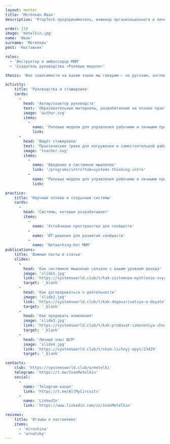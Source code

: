 ```yaml
---
layout: mentor
title: 'Метёлкин Иван'
description: 'PropTech предприниматель, инженер организационного и личностного развития для строителей и архитекторов, сооснователь Active Inference Institute.'

order: 110
image: 'metelkin.jpg'
name: 'Иван'
surname: 'Метёлкин'
post: 'Наставник'

roles:
  - 'Инструктор и амбассадор МИМ'
  - 'Создатель руководства «Ролевые модели»'

thesis: 'Вне зависимости на каком языке мы говорим — на русском, английском или каком-то другом, — в жизни и на работе мы сталкиваемся с одним и тем же набором проблем коммуникации и реализации задач. Элегантная и применимая к самым разным сферам жизни методология МИМ даёт широкий взгляд на мир. Через обучение мы раскрываем потенциал своей карьеры и делаем нашу жизнь интересной и насыщенной.'

activity:
    title: 'Руководства и стажировки'
    cards:
      -
        head: 'Автор/соавтор руководств'
        text: 'Образовательные материалы, разработанные на основе практики и исследований'
        image: 'author.svg'
        items:
          -
            name: 'Ролевые модели для управления рабочими и личными проектами'
            link:
      -
        head: 'Ведёт стажировки'
        text: 'Практические треки для погружения и самостоятельной работы'
        image: 'teacher.svg'
        items:
          -
            name: 'Введение в системное мышление'
            link: '/programs/intro?tab=systems-thinking-intro'
          -
            name: 'Ролевые модели для управления рабочими и личными проектами'
            link:

practice:
    title: 'Научные основы и созданные системы'
    cards:
      -
        head: 'Системы, которые разрабатывает'
        items:
          -
            name: 'Устойчивые пространства для сообществ'
          -
            name: 'ИТ-решения для развития сообществ'
          -
            name: 'Networking-бот МИМ'
publications:
    title: 'Важные посты и статьи'
    slides:
      -
        head: 'Как системное мышление связано с вашим уровнем дохода'
        image: 'slide1.jpg'
        link: 'https://systemsworld.club/t/kak-sistemnoe-myshlenie-svyazano-s-vashim-urovnem-dohoda/5031'
        target: '_blank'
      -
        head: 'Как договариваться о деятельности'
        image: 'slide2.jpg'
        link: 'https://systemsworld.club/t/kak-dogovarivatsya-o-deyatelnosti/10991'
        target: '_blank'
      -
        head: 'Как продавать изменения'
        image: 'slide3.jpg'
        link: 'https://systemsworld.club/t/kak-prodavat-izmeneniya-chast-1/4391'
        target: '_blank'
      -
        head: 'Личный опыт ШСМ'
        image: 'slide4.jpg'
        link: 'https://systemsworld.club/t/shsm-lichnyj-opyt/23429'
        target: '_blank'

contacts:
    club: 'https://systemsworld.club/u/metelki'
    telegram: 'https://t.me/IvanMetelkin'
    social:
      -
        name: 'Telegram-канал'
        link: 'https://t.me/AllMyCircuits'
      -
        name: 'LinkedIn'
        link: 'https://www.linkedin.com/in/IvanMetelkin'

reviews:
    title: 'Отзывы о наставнике'
    items:
      - 'miroshina'
      - 'arnatsky'
---
```

